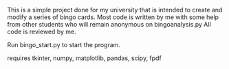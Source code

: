 This is a simple project done for my university that is intended to create and modify a series of bingo cards.
Most code is written by me with some help from other students who will remain anonymous on bingoanalysis.py
All code is reviewed by me.

Run bingo_start.py to start the program.

requires tkinter, numpy, matplotlib, pandas, scipy, fpdf
